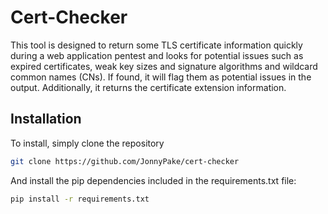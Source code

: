 # Cert-Checker

This tool is designed to return some TLS certificate information quickly during a web application pentest and looks for potential issues such as expired certificates, weak key sizes and signature algorithms and wildcard common names (CNs). If found, it will flag them as potential issues in the output. Additionally, it returns the certificate extension information.

## Installation

To install, simply clone the repository

```bash
git clone https://github.com/JonnyPake/cert-checker
```

And install the pip dependencies included in the requirements.txt file:

```bash
pip install -r requirements.txt
```
